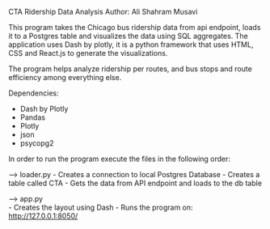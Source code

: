 
CTA Ridership Data Analysis
Author: Ali Shahram Musavi

This program takes the Chicago bus ridership data from api endpoint, loads it to a Postgres table and
visualizes the data using SQL aggregates. The application uses Dash by plotly, it is a python framework
that uses HTML, CSS and React.js to generate the visualizations.

The program helps analyze ridership per routes, and bus stops and route efficiency among everything else.




Dependencies:
  - Dash by Plotly
  - Pandas
  - Plotly
  - json
  - psycopg2




In order to run the program execute the files in the following order:

  --> loader.py
      - Creates a connection to local Postgres Database
      - Creates a table called CTA
      - Gets the data from API endpoint and loads to the db table

  --> app.py  
      - Creates the layout using Dash
      - Runs the program on: http://127.0.0.1:8050/
